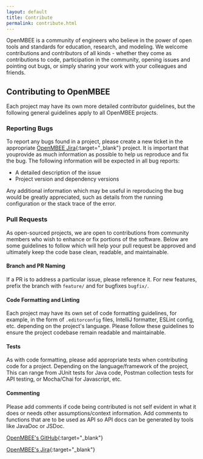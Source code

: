 ```yaml
---
layout: default
title: Contribute
permalink: contribute.html
---
```


OpenMBEE is a community of engineers who believe in the power of open tools and standards for education, research, and modeling. We welcome contributions and contributors of all kinds - whether they come as contributions to code, participation in the community, opening issues and pointing out bugs, or simply sharing your work with your colleagues and friends.

## Contributing to OpenMBEE

Each project may have its own more detailed contributor guidelines, but the following general guidelines 
apply to all OpenMBEE projects.

### Reporting Bugs
To report any bugs found in a project, please create a new ticket in the appropriate
[OpenMBEE Jira](https://openmbee.atlassian.net/projects){:target="_blank"} project. It is important that youprovide as much information as possible to help us reproduce and fix the bug.
The following information will be expected in all bug reports:

- A detailed description of the issue
- Project version and dependency versions

Any additional information which may be useful in reproducing the bug would be
greatly appreciated, such as details from the running configuration or the stack
trace of the error.

### Pull Requests
As open-sourced projects, we are open to contributions from community members
who wish to enhance or fix portions of the software. Below are some guidelines
to follow which will help your pull request be approved and ultimately keep the
code base clean, readable, and maintainable.

#### Branch and PR Naming
If a PR is to address a particular issue, please reference it. For 
new features, prefix the branch with `feature/` and for bugfixes `bugfix/`.

#### Code Formatting and Linting
Each project may have its own set of code formatting guidelines, for example, in 
the form of `.editorconfig` files, IntelliJ formatter, ESLint config, etc. depending on
the project's language. Please follow these guidelines to ensure the project codebase remain
readable and maintainable.

#### Tests
As with code formatting, please add appropriate tests when contributing code for a
project. Depending on the language/framework of the project, This can range from JUnit
tests for Java code, Postman collection tests for API testing, or Mocha/Chai for Javascript,
etc.

#### Commenting
Please add comments if code being contributed is not self evident in what it does or needs
other assumptions/context information. Add comments to functions that are to be used as API
so API docs can be generated by tools like JavaDoc or JSDoc.

[OpenMBEE's GitHub](https://github.com/Open-MBEE/){:target="_blank"}

[OpenMBEE's Jira](https://openmbee.atlassian.net/projects/){:target="_blank"}